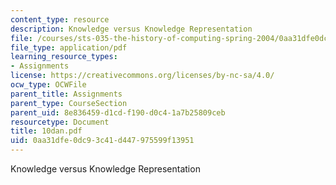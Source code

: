 ```yaml
---
content_type: resource
description: Knowledge versus Knowledge Representation
file: /courses/sts-035-the-history-of-computing-spring-2004/0aa31dfe0dc93c41d447975599f13951_10dan.pdf
file_type: application/pdf
learning_resource_types:
- Assignments
license: https://creativecommons.org/licenses/by-nc-sa/4.0/
ocw_type: OCWFile
parent_title: Assignments
parent_type: CourseSection
parent_uid: 8e836459-d1cd-f190-d0c4-1a7b25809ceb
resourcetype: Document
title: 10dan.pdf
uid: 0aa31dfe-0dc9-3c41-d447-975599f13951
---
```

Knowledge versus Knowledge Representation
